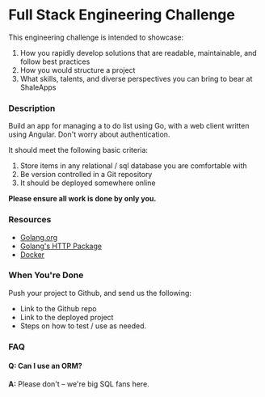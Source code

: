 # Full Stack Engineering Challenge
This engineering challenge is intended to showcase:

 1. How you rapidly develop solutions that are readable, maintainable, and follow best practices
 2. How you would structure a project
 3. What skills, talents, and diverse perspectives you can bring to bear at ShaleApps

### Description
Build an app for managing a to do list using Go, with a web client written using Angular. Don't worry about authentication.

It should meet the following basic criteria:
 1. Store items in any relational / sql database you are comfortable with
 2. Be version controlled in a Git repository
 3. It should be deployed somewhere online

__Please ensure all work is done by only you.__

### Resources
* [Golang.org](https://www.golang.org)
* [Golang's HTTP Package](https://golang.org/pkg/net/http/)
* [Docker](https://www.docker.com)

### When You're Done
Push your project to Github, and send us the following:
* Link to the Github repo
* Link to the deployed project
* Steps on how to test / use as needed.

### FAQ

#### Q: Can I use an ORM?
**A:** Please don't – we're big SQL fans here. 
